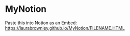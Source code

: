 # MyNotion
Paste this into Notion as an Embed:
https://laurabrownley.github.io/MyNotion/FILENAME.HTML
